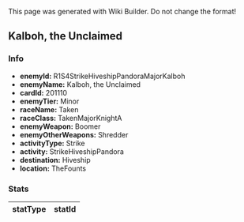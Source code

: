 <span class="wiki-builder">This page was generated with Wiki Builder. Do not change the format!</span>

## Kalboh, the Unclaimed
### Info
* **enemyId:** R1S4StrikeHiveshipPandoraMajorKalboh
* **enemyName:** Kalboh, the Unclaimed
* **cardId:** 201110
* **enemyTier:** Minor
* **raceName:** Taken
* **raceClass:** TakenMajorKnightA
* **enemyWeapon:** Boomer
* **enemyOtherWeapons:** Shredder
* **activityType:** Strike
* **activity:** StrikeHiveshipPandora
* **destination:** Hiveship
* **location:** TheFounts

### Stats
statType | statId
-------- | ------

